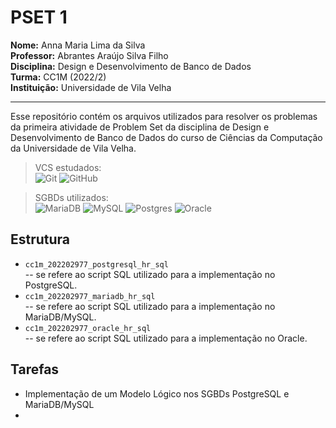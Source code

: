 # PSET 1

**Nome:** Anna Maria Lima da Silva  
**Professor:** Abrantes Araújo Silva Filho  
**Disciplina:** Design e Desenvolvimento de Banco de Dados  
**Turma:** CC1M (2022/2)  
**Instituição:** Universidade de Vila Velha  

---

Esse repositório contém os arquivos utilizados para resolver os problemas da primeira atividade de Problem Set da disciplina de Design e Desenvolvimento de Banco de Dados do curso de Ciências da Computação da Universidade de Vila Velha. 

> VCS estudados:  
  ![Git](https://img.shields.io/badge/git-%23F05033.svg?style=for-the-badge&logo=git&logoColor=white)
  ![GitHub](https://img.shields.io/badge/github-%23121011.svg?style=for-the-badge&logo=github&logoColor=white)

> SGBDs utilizados:  
  ![MariaDB](https://img.shields.io/badge/MariaDB-003545?style=for-the-badge&logo=mariadb&logoColor=white)
  ![MySQL](https://img.shields.io/badge/mysql-%2300f.svg?style=for-the-badge&logo=mysql&logoColor=white)
  ![Postgres](https://img.shields.io/badge/postgres-%23316192.svg?style=for-the-badge&logo=postgresql&logoColor=white)
  ![Oracle](https://img.shields.io/badge/Oracle-F80000?style=for-the-badge&logo=oracle&logoColor=white)
  
## Estrutura

- `cc1m_202202977_postgresql_hr_sql`   
  -- se refere ao script SQL utilizado para a implementação no PostgreSQL.  
- `cc1m_202202977_mariadb_hr_sql`   
  -- se refere ao script SQL utilizado para a implementação no MariaDB/MySQL.  
- `cc1m_202202977_oracle_hr_sql`   
  -- se refere ao script SQL utilizado para a implementação no Oracle.  

## Tarefas

- Implementação de um Modelo Lógico nos SGBDs PostgreSQL e MariaDB/MySQL
- 
